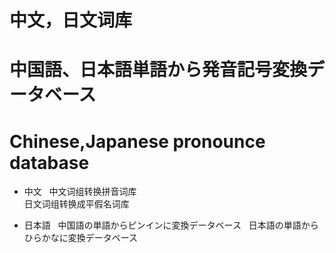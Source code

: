 # 中文，日文词库
# 中国語、日本語単語から発音記号変換データベース
# Chinese,Japanese pronounce database

- 中文  
 中文词组转换拼音词库  
 日文词组转换成平假名词库  

- 日本語  
 中国語の単語からピンインに変換データベース  
 日本語の単語からひらかなに変換データベース  
